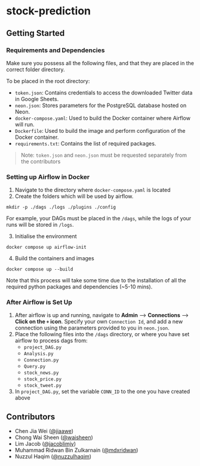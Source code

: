 # stock-prediction

## Getting Started

### Requirements and Dependencies
Make sure you possess all the following files, and that they are placed in the correct folder directory.

To be placed in the root directory:
- `token.json`: Contains credentials to access the downloaded Twitter data in Google Sheets.
- `neon.json`: Stores parameters for the PostgreSQL database hosted on Neon.
- `docker-compose.yaml`: Used to build the Docker container where Airflow will run.
- `Dockerfile`: Used to build the image and perform configuration of the Docker container.
- `requirements.txt`: Contains the list of required packages.

> Note: `token.json` and `neon.json` must be requested separately from the contributors

### Setting up Airflow in Docker 
1. Navigate to the directory where `docker-compose.yaml` is located
2. Create the folders which will be used by airflow.
```
mkdir -p ./dags ./logs ./plugins ./config
```
For example, your DAGs must be placed in the `/dags`, while the logs of your runs will be stored in `/logs`.

3. Initialise the environment 
```
docker compose up airflow-init
``` 
4. Build the containers and images
```
docker compose up --build
```
Note that this process will take some time  due to the installation of all the required python packages and dependencies (~5-10 mins).

### After Airflow is Set Up
1. After airflow is up and running, navigate to **Admin** --> **Connections** --> **Click on the `+` icon**. Specify your own `Connection Id`, and add a new connection using the parameters provided to you in `neon.json`. 
2. Place the following files into the `/dags` directory, or where you have set airflow to process dags from:
    - `project_DAG.py`
    - `Analysis.py`
    - `Connection.py`
    - `Query.py`
    - `stock_news.py`
    - `stock_price.py`
    - `stock_tweet.py`
3. In `project_DAG.py`, set the variable `CONN_ID` to the one you have created above

## Contributors
- Chen Jia Wei ([@jiaawe](https://github.com/jiaawe))
- Chong Wai Sheen ([@waisheen](https://github.com/waisheen))
- Lim Jacob ([@jacoblimjy](https://github.com/jacoblimjy))
- Muhammad Ridwan Bin Zulkarnain ([@mdxridwan](https://github.com/mdxridwan))
- Nuzzul Haqim ([@nuzzulhaqim](https://github.com/nuzzulhaqim))